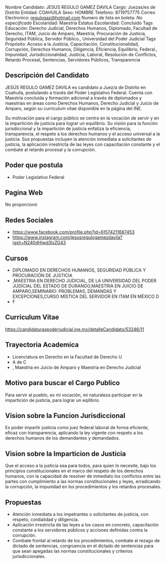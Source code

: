 Nombre Candidato: JESUS REGULO GAMEZ DAVILA
Cargo: Juezas/es de Distrito
Entidad: COAHUILA
Sexo: HOMBRE
Telefono: 8719757775
Correo Electronico: regulogaz@hotmail.com
Numero de lista en boleta: *No especificado*
Escolaridad: Maestría
Estatus Escolaridad: Concluido
Tags Educación: Derecho Judicial, Derechos Humanos, Diplomado, Facultad de Derecho, ITAM, Juicio de Amparo, Maestría, Procuración de Justicia, Seguridad Pública, Servidor Público., Universidad del Poder Judicial
Tags Propósito: Acceso a la Justicia, Capacitación, Constitucionalidad, Corrupción, Derechos Humanos, Diligencia, Eficiencia, Equilibrio, Federal., Impunidad, Jurisdiccionalidad, Justicia, Laboral, Resolución de Conflictos, Retardo Procesal, Sentencias, Servidores Públicos, Transparencia


## Descripción del Candidato 

JESÚS REGULO GAMEZ DAVILA es candidato a Juez/a de Distrito en Coahuila, postulando a través del Poder Legislativo Federal. Cuenta con Maestría concluida y formación adicional a través de diplomados y maestrías en áreas como Derechos Humanos, Derecho Judicial y Juicio de Amparo, según su curriculum vitae disponible en la página del INE.

Su motivación para el cargo público se centra en la vocación de servir y en la impartición de justicia para lograr un equilibrio. Su visión para la función jurisdiccional y la impartición de justicia enfatiza la eficiencia, transparencia, el respeto a los derechos humanos y el acceso universal a la justicia. Sus propuestas incluyen la atención inmediata a solicitantes de justicia, la aplicación irrestricta de las leyes con capacitación constante y el combate al retardo procesal y la corrupción.


## Poder que postula

- Poder Legislativo Federal


## Pagina Web

No proporcionó


## Redes Sociales

- https://www.facebook.com/profile.php?id=61574211687453
- https://www.instagram.com/jesusregulogamezdavila?igsh=N240dHjwd3lxZG43


## Cursos

- DIPLOMADO EN DERECHOS HUMANOS, SEGURIDAD PÚBLICA Y PROCURACIÓN DE JUSTICIA
- ,MAESTRIA EN DERECHO JUDICIAL, DE LA UNIVERSIDAD DEL PODER JUDICIAL DEL ESTADO DE DURANGO,MAESTRIA EN JUICIO DE AMPARO,SEMINARIO: PROBLEMAS, DEMANDAS Y EXCEPCIONES,CURSO  MÍSTICA DEL SERVIDOR  EN ITAM EN MÉXICO D
- F


## Curriculum Vitae

https://candidaturaspoderjudicial.ine.mx/detalleCandidato/53246/11


## Trayectoria Academica

- Licenciatura en Derecho en la Facultad de Derecho U
- A de C
- , Maestria en Juicio de Amparo y Maestria en Derecho Judicial


## Motivo para buscar el Cargo Publico

Para servir al pueblo, es mi vocación, mi naturaleza participar en la impartición de justicia, para lograr un eqilibrio.


## Vision sobre la Funcion Jurisdiccional

Es poder impartir justicia como juez federal laboral de forma eficiente, eficaz con transparencia, aplicando la ley vigente con respeto a los derechos humanos de los demandantes y demandados.


## Vision sobre la Imparticion de Justicia

Que el acceso a la justicia sea para todos, para quien lo necesite, bajo los principios constitucionales en el marco del respeto de los derechos humanos, con la capacidad de resolver de inmediato los conflictos entre las partes con cumplimiento a las normas constitucionales y leyes, erradicando la corrupción, la impunidad en los procedimientos y los retardos procesales.


## Propuestas

- Atención inmediata a los impetrantes o solicitantes de justicia, con respeto, cordialidad y diligencia.
- Aplicación irrestricta de las leyes a los casos en concreto, capacitación constante a los servidores públicos y acciones definidas contra la corrupción.
- Combate frontal al retardo de los procedimientos, combate al rezago de dictado de sentencias, congruencia en el dictado de sentencias para que sean apegadas las normas constitucionales y criterios jurisdiccionales.


